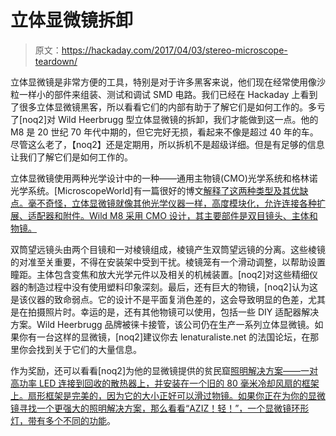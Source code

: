 # 立体显微镜拆卸

> 原文：<https://hackaday.com/2017/04/03/stereo-microscope-teardown/>

立体显微镜是非常方便的工具，特别是对于许多黑客来说，他们现在经常使用像沙粒一样小的部件来组装、测试和调试 SMD 电路。我们已经在 Hackaday 上看到了很多立体显微镜黑客，所以看看它们的内部有助于了解它们是如何工作的。多亏了[noq2]对 Wild Heerbrugg 型立体显微镜的拆卸，我们才能做到这一点。他的 M8 是 20 世纪 70 年代中期的，但它完好无损，看起来不像是超过 40 年的车。尽管这么老了，【noq2】还是定期用，所以拆机不是超级详细。但是有足够的信息让我们了解它们是如何工作的。

立体显微镜使用两种光学设计中的一种——通用主物镜(CMO)光学系统和格林诺光学系统。[MicroscopeWorld]有一篇很好的博文[解释了这两种类型及其优缺点。毫不奇怪，立体显微镜就像其他光学仪器一样，高度模块化，允许连接各种扩展、适配器和附件。Wild M8 采用 CMO 设计，其主要部件是双目镜头、主体和物镜。](http://blog.microscopeworld.com/2011/10/stereo-microscopes-greenough-vs-common.html)

双筒望远镜头由两个目镜和一对棱镜组成，棱镜产生双筒望远镜的分离。这些棱镜的对准至关重要，不得在安装架中受到干扰。棱镜笼有一个滑动调整，以帮助设置瞳距。主体包含变焦和放大光学元件以及相关的机械装置。[noq2]对这些精细仪器的制造过程中没有使用塑料印象深刻。最后，还有巨大的物镜，[noq2]认为这是该仪器的致命弱点。它的设计不是平面复消色差的，这会导致明显的色差，尤其是在拍摄照片时。幸运的是，还有其他物镜可以使用，包括一些 DIY 适配器解决方案。Wild Heerbrugg 品牌被徕卡接管，该公司仍在生产一系列立体显微镜。如果你有一台这样的显微镜，[noq2]建议你去 lenaturaliste.net 的法国论坛，在那里你会找到关于它们的大量信息。

作为奖励，还可以看看[noq2]为他的显微镜提供的贫民窟[照明解决方案——一对高功率 LED 连接到回收的散热器上，并安装在一个旧的 80 毫米冷却风扇的框架上。扇形框架是完美的，因为它的大小正好可以滑过物镜。如果你正在为你的显微镜寻找一个更强大的照明解决方案，那么看看“AZIZ！轻！”，一个](https://blog.noq2.net/cree-xhp50-as-a-diy-stereo-microscope-light-source.html)[显微镜环形灯，带有多个不同的功能](http://hackaday.com/2013/04/03/microscope-ring-light-with-a-number-of-different-features/)。